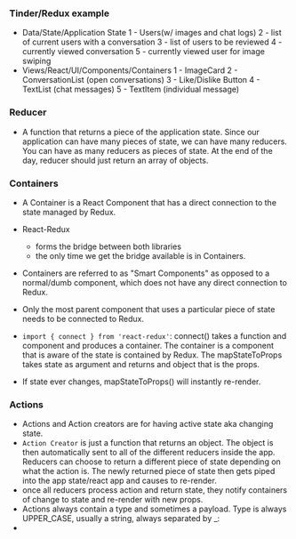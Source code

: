 ### Tinder/Redux example
  - Data/State/Application State
    1 - Users(w/ images and chat logs)
    2 - list of current users with a conversation
    3 - list of users to be reviewed
    4 - currently viewed conversation
    5 - currently viewed user for image swiping
  - Views/React/UI/Components/Containers
    1 - ImageCard
    2 - ConversationList (open conversations)
    3 - Like/Dislike Button
    4 - TextList (chat messages)
    5 - TextItem (individual message)

### Reducer
  - A function that returns a piece of the application state. Since our application can have many pieces of state, we can have many reducers. You can have as many reducers as pieces of state. At the end of the day, reducer should just return an array of objects. 

### Containers
  - A Container is a React Component that has a direct connection to the state managed by Redux.
  - React-Redux 
    - forms the bridge between both libraries
    - the only time we get the bridge available is in Containers.
  - Containers are referred to as "Smart Components" as opposed to a normal/dumb component, which does not have any direct connection to Redux. 
  - Only the most parent component that uses a particular piece of state needs to be connected to Redux.

  - `import { connect } from 'react-redux'`: connect() takes a function and component and produces a container. The container is a component that is aware of the state is contained by Redux. The mapStateToProps takes state as argument and returns and object that is the props. 
  - If state ever changes, mapStateToProps() will instantly re-render.

### Actions 
  - Actions and Action creators are for having active state aka changing state.
  - `Action Creator` is just a function that returns an object. The object is then automatically sent to all of the different reducers inside the app. Reducers can choose to return a different piece of state depending on what the action is. The newly returned piece of state then gets piped into the app state/react app and causes to re-render.
  - once all reducers process action and return state, they notify containers of change to state and re-render with new props.
  -  Actions always contain a type and sometimes a payload. Type is always UPPER_CASE, usually a string, always separated by _:
  - 